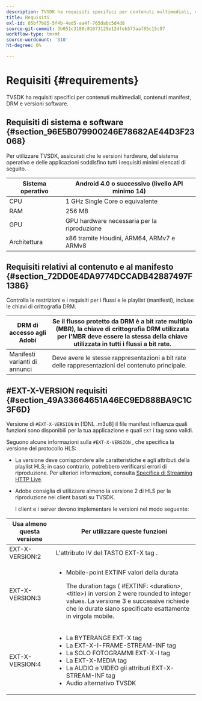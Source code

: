 ```yaml
---
description: TVSDK ha requisiti specifici per contenuti multimediali, contenuti manifest, DRM e versioni software.
title: Requisiti
exl-id: 85bf7b85-5f4b-4ed5-aa4f-765dabc5d4d8
source-git-commit: 3b051c3188c81673129e12dfeb573aaf85c15c97
workflow-type: tm+mt
source-wordcount: '310'
ht-degree: 0%

---
```


# Requisiti {#requirements}

TVSDK ha requisiti specifici per contenuti multimediali, contenuti manifest, DRM e versioni software.

## Requisiti di sistema e software {#section_96E5B079900246E78682AE44D3F23068}

Per utilizzare TVSDK, assicurati che le versioni hardware, del sistema operativo e delle applicazioni soddisfino tutti i requisiti minimi elencati di seguito.

| Sistema operativo | Android 4.0 o successivo (livello API minimo 14) |
|---|---|
| CPU | 1 GHz Single Core o equivalente |
| RAM | 256 MB |
| GPU | GPU hardware necessaria per la riproduzione |
| Architettura | x86 tramite Houdini, ARM64, ARMv7 e ARMv8 |

## Requisiti relativi al contenuto e al manifesto {#section_72DD0E4DA9774DCCADB42887497F1386}

Controlla le restrizioni e i requisiti per i flussi e le playlist (manifesti), incluse le chiavi di crittografia DRM.

| DRM di accesso agli Adobi | Se il flusso protetto da DRM è a bit rate multiplo (MBR), la chiave di crittografia DRM utilizzata per l&#39;MBR deve essere la stessa della chiave utilizzata in tutti i flussi a bit rate. |
|---|---|
| Manifesti varianti di annunci | Deve avere le stesse rappresentazioni a bit rate delle rappresentazioni del contenuto principale. |

## #EXT-X-VERSION requisiti {#section_49A33664651A46EC9ED888BA9C1C3F6D}

Versione di `#EXT-X-VERSION` in [!DNL .m3u8] il file manifest influenza quali funzioni sono disponibili per la tua applicazione e quali `EXT` i tag sono validi.

Seguono alcune informazioni sulla `#EXT-X-VERSION` , che specifica la versione del protocollo HLS:

* La versione deve corrispondere alle caratteristiche e agli attributi della playlist HLS; in caso contrario, potrebbero verificarsi errori di riproduzione. Per ulteriori informazioni, consulta [Specifica di Streaming HTTP Live](https://datatracker.ietf.org/doc/draft-pantos-http-live-streaming/?include_text=1).
* Adobe consiglia di utilizzare almeno la versione 2 di HLS per la riproduzione nei client basati su TVSDK.

   I client e i server devono implementare le versioni nel modo seguente:

<table frame="all" colsep="1" rowsep="1" id="table_62EB98EDD9DE49EC84CB1C7D59BC40E6"> 
 <thead> 
  <tr rowsep="1"> 
   <th colname="1" class="entry"> Usa almeno questa versione </th> 
   <th colname="2" class="entry"> Per utilizzare queste funzioni </th> 
  </tr> 
 </thead>
 <tbody> 
  <tr rowsep="1"> 
   <td colname="1"> <span class="codeph"> EXT-X-VERSION:2 </span> </td> 
   <td colname="2"> L'attributo IV del <span class="codeph"> TASTO EXT-X </span> tag . </td> 
  </tr> 
  <tr rowsep="1"> 
   <td colname="1"> <span class="codeph"> EXT-X-VERSION:3 </span> </td> 
   <td colname="2"> 
    <ul id="ul_C9500D3F934848639C204BF248F139FF"> 
     <li id="li_535A7E3FABCB46FE872A7EA5DE2A1784">Mobile-point <span class="codeph"> EXTINF </span> valori della durata <p>The duration tags ( <span class="codeph"> #EXTINF: </span>&lt;duration&gt;,&lt;title&gt;) in version 2 were rounded to integer values. La versione 3 e successive richiede che le durate siano specificate esattamente in virgola mobile. </p> </li> 
    </ul> </td> 
  </tr> 
  <tr rowsep="0"> 
   <td colname="1"> <span class="codeph"> EXT-X-VERSION:4 </span> </td> 
   <td colname="2"> 
    <ul id="ul_3355A6CBBE2141DDB92660BB4B604D70"> 
     <li id="li_5E73D41AF6DC4CEE88D6C029FFCFC350">La <span class="codeph"> BYTERANGE EXT-X </span> tag </li> 
     <li id="li_BF5141F516F749E5890860D487EB5287">La <span class="codeph"> EXT-X-I-FRAME-STREAM-INF </span> tag </li> 
     <li id="li_E0D399A13812499B94107CDE62998EE9">La <span class="codeph"> SOLO FOTOGRAMMI EXT-X-I </span> tag </li> 
     <li id="li_A7783AFF99854EFBBAECD2967E4CBF2B">La <span class="codeph"> EXT-X-MEDIA </span> tag </li> 
     <li id="li_15AE652F33C1454AA90DDC65E7D6C2FD">La <span class="codeph"> AUDIO </span> e <span class="codeph"> VIDEO </span> gli attributi <span class="codeph"> EXT-X-STREAM-INF </span> tag </li> 
     <li id="li_DB2A7847D5884F6E91FD9E78101FBCA5">Audio alternativo TVSDK </li> 
    </ul> </td> 
  </tr> 
 </tbody> 
</table>
